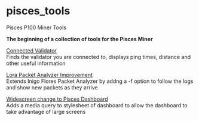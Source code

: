 # pisces_tools
Pisces P100 Miner Tools

**The beginning of a collection of tools for the Pisces Miner**

[Connected Validator](https://github.com/lt-columbo/pisces_tools/tree/main/connected_validator)  
Finds the validator you are connected to, displays ping times, distance and other useful information

[Lora Packet Analyzer Improvement](https://github.com/lt-columbo/pisces_tools/tree/main/lorapacketforwarder)  
Extends Inigo Flores Packet Analyzer by addng a -f option to follow the logs and show new packets as they arrive  

[Widescreen change to Pisces Dashboard](https://github.com/lt-columbo/pisces_tools/tree/main/dashboard_css_patch)  
Adds a media query to stylesheet of dashboard to allow the dashboard to take advantage of large screens
